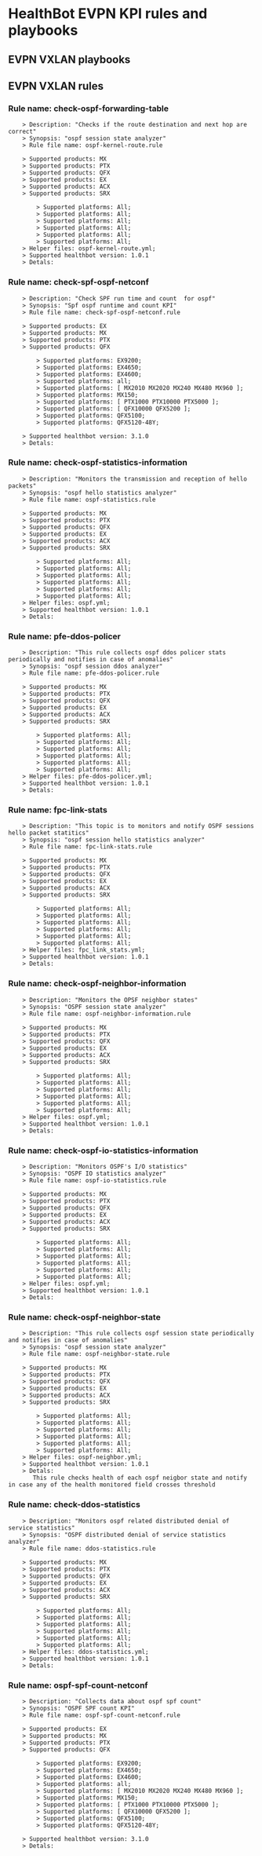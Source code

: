 # HealthBot EVPN KPI rules and playbooks

## EVPN VXLAN playbooks

## EVPN VXLAN rules

### Rule name: check-ospf-forwarding-table 
		> Description: "Checks if the route destination and next hop are correct"
		> Synopsis: "ospf session state analyzer"
		> Rule file name: ospf-kernel-route.rule

		> Supported products: MX 
		> Supported products: PTX 
		> Supported products: QFX 
		> Supported products: EX 
		> Supported products: ACX 
		> Supported products: SRX 

			> Supported platforms: All;
			> Supported platforms: All;
			> Supported platforms: All;
			> Supported platforms: All;
			> Supported platforms: All;
			> Supported platforms: All;
		> Helper files: ospf-kernel-route.yml;
		> Supported healthbot version: 1.0.1
		> Detals:
### Rule name: check-spf-ospf-netconf 
		> Description: "Check SPF run time and count  for ospf"
		> Synopsis: "Spf ospf runtime and count KPI"
		> Rule file name: check-spf-ospf-netconf.rule

		> Supported products: EX 
		> Supported products: MX 
		> Supported products: PTX 
		> Supported products: QFX 

			> Supported platforms: EX9200;
			> Supported platforms: EX4650;
			> Supported platforms: EX4600;
			> Supported platforms: all;
			> Supported platforms: [ MX2010 MX2020 MX240 MX480 MX960 ];
			> Supported platforms: MX150;
			> Supported platforms: [ PTX1000 PTX10000 PTX5000 ];
			> Supported platforms: [ QFX10000 QFX5200 ];
			> Supported platforms: QFX5100;
			> Supported platforms: QFX5120-48Y;

		> Supported healthbot version: 3.1.0
		> Detals:
### Rule name: check-ospf-statistics-information 
		> Description: "Monitors the transmission and reception of hello packets"
		> Synopsis: "ospf hello statistics analyzer"
		> Rule file name: ospf-statistics.rule

		> Supported products: MX 
		> Supported products: PTX 
		> Supported products: QFX 
		> Supported products: EX 
		> Supported products: ACX 
		> Supported products: SRX 

			> Supported platforms: All;
			> Supported platforms: All;
			> Supported platforms: All;
			> Supported platforms: All;
			> Supported platforms: All;
			> Supported platforms: All;
		> Helper files: ospf.yml;
		> Supported healthbot version: 1.0.1
		> Detals:
### Rule name: pfe-ddos-policer 
		> Description: "This rule collects ospf ddos policer stats periodically and notifies in case of anomalies"
		> Synopsis: "ospf session ddos analyzer"
		> Rule file name: pfe-ddos-policer.rule

		> Supported products: MX 
		> Supported products: PTX 
		> Supported products: QFX 
		> Supported products: EX 
		> Supported products: ACX 
		> Supported products: SRX 

			> Supported platforms: All;
			> Supported platforms: All;
			> Supported platforms: All;
			> Supported platforms: All;
			> Supported platforms: All;
			> Supported platforms: All;
		> Helper files: pfe-ddos-policer.yml;
		> Supported healthbot version: 1.0.1
		> Detals:
### Rule name: fpc-link-stats 
		> Description: "This topic is to monitors and notify OSPF sessions hello packet statitics"
		> Synopsis: "ospf session hello statistics analyzer"
		> Rule file name: fpc-link-stats.rule

		> Supported products: MX 
		> Supported products: PTX 
		> Supported products: QFX 
		> Supported products: EX 
		> Supported products: ACX 
		> Supported products: SRX 

			> Supported platforms: All;
			> Supported platforms: All;
			> Supported platforms: All;
			> Supported platforms: All;
			> Supported platforms: All;
			> Supported platforms: All;
		> Helper files: fpc_link_stats.yml;
		> Supported healthbot version: 1.0.1
		> Detals:
### Rule name: check-ospf-neighbor-information 
		> Description: "Monitors the OPSF neighbor states"
		> Synopsis: "OSPF session state analyzer"
		> Rule file name: ospf-neighbor-information.rule

		> Supported products: MX 
		> Supported products: PTX 
		> Supported products: QFX 
		> Supported products: EX 
		> Supported products: ACX 
		> Supported products: SRX 

			> Supported platforms: All;
			> Supported platforms: All;
			> Supported platforms: All;
			> Supported platforms: All;
			> Supported platforms: All;
			> Supported platforms: All;
		> Helper files: ospf.yml;
		> Supported healthbot version: 1.0.1
		> Detals:
### Rule name: check-ospf-io-statistics-information 
		> Description: "Monitors OSPF's I/O statistics"
		> Synopsis: "OSPF IO statistics analyzer"
		> Rule file name: ospf-io-statistics.rule

		> Supported products: MX 
		> Supported products: PTX 
		> Supported products: QFX 
		> Supported products: EX 
		> Supported products: ACX 
		> Supported products: SRX 

			> Supported platforms: All;
			> Supported platforms: All;
			> Supported platforms: All;
			> Supported platforms: All;
			> Supported platforms: All;
			> Supported platforms: All;
		> Helper files: ospf.yml;
		> Supported healthbot version: 1.0.1
		> Detals:
### Rule name: check-ospf-neighbor-state 
		> Description: "This rule collects ospf session state periodically and notifies in case of anomalies"
		> Synopsis: "ospf session state analyzer"
		> Rule file name: ospf-neighbor-state.rule

		> Supported products: MX 
		> Supported products: PTX 
		> Supported products: QFX 
		> Supported products: EX 
		> Supported products: ACX 
		> Supported products: SRX 

			> Supported platforms: All;
			> Supported platforms: All;
			> Supported platforms: All;
			> Supported platforms: All;
			> Supported platforms: All;
			> Supported platforms: All;
		> Helper files: ospf-neighbor.yml;
		> Supported healthbot version: 1.0.1
		> Detals:
		   This rule checks health of each ospf neigbor state and notify in case any of the health monitored field crosses threshold
### Rule name: check-ddos-statistics 
		> Description: "Monitors ospf related distributed denial of service statistics"
		> Synopsis: "OSPF distributed denial of service statistics analyzer"
		> Rule file name: ddos-statistics.rule

		> Supported products: MX 
		> Supported products: PTX 
		> Supported products: QFX 
		> Supported products: EX 
		> Supported products: ACX 
		> Supported products: SRX 

			> Supported platforms: All;
			> Supported platforms: All;
			> Supported platforms: All;
			> Supported platforms: All;
			> Supported platforms: All;
			> Supported platforms: All;
		> Helper files: ddos-statistics.yml;
		> Supported healthbot version: 1.0.1
		> Detals:
### Rule name: ospf-spf-count-netconf 
		> Description: "Collects data about ospf spf count"
		> Synopsis: "OSPF SPF count KPI"
		> Rule file name: ospf-spf-count-netconf.rule

		> Supported products: EX 
		> Supported products: MX 
		> Supported products: PTX 
		> Supported products: QFX 

			> Supported platforms: EX9200;
			> Supported platforms: EX4650;
			> Supported platforms: EX4600;
			> Supported platforms: all;
			> Supported platforms: [ MX2010 MX2020 MX240 MX480 MX960 ];
			> Supported platforms: MX150;
			> Supported platforms: [ PTX1000 PTX10000 PTX5000 ];
			> Supported platforms: [ QFX10000 QFX5200 ];
			> Supported platforms: QFX5100;
			> Supported platforms: QFX5120-48Y;

		> Supported healthbot version: 3.1.0
		> Detals:

